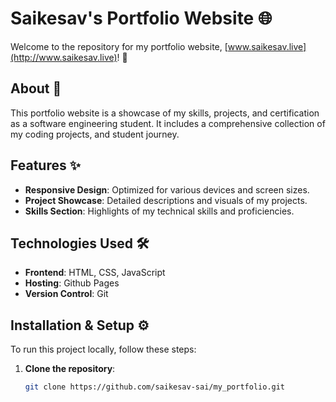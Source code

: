 # Saikesav's Portfolio Website 🌐

Welcome to the repository for my portfolio website, [www.saikesav.live](http://www.saikesav.live)! 🚀

## About 📖

This portfolio website is a showcase of my skills, projects, and certification as a software engineering student. It includes a comprehensive collection of my  coding projects, and student journey.

## Features ✨

- **Responsive Design**: Optimized for various devices and screen sizes.
- **Project Showcase**: Detailed descriptions and visuals of my projects.
- **Skills Section**: Highlights of my technical skills and proficiencies.

## Technologies Used 🛠️

- **Frontend**: HTML, CSS, JavaScript
- **Hosting**: Github Pages
- **Version Control**: Git

## Installation & Setup ⚙️

To run this project locally, follow these steps:

1. **Clone the repository**:
   ```bash
   git clone https://github.com/saikesav-sai/my_portfolio.git

